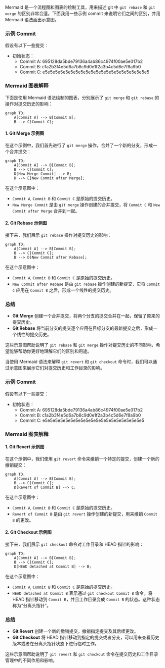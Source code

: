 Mermaid 是一个流程图和图表的绘制工具，用来描述 git 中 `git rebase` 和 `git merge` 的区别非常合适。下面我用一些示例 commit 来说明它们之间的区别，并用 Mermaid 语法画出示意图。

### 示例 Commit

假设有以下一些提交：

- 初始状态：
  - Commit A: 695128da5bde79136a4ab86c4974f00ae5e017b2
  - Commit B: c1a2b3f4e5d6a7b8c9d0e1f2a3b4c5d6e7f8a9b0
  - Commit C: e5e5e5e5e5e5e5e5e5e5e5e5e5e5e5e5e5e5e5e5e5

### Mermaid 图表解释

下面是使用 Mermaid 语法绘制的图表，分别展示了 `git merge` 和 `git rebase` 的操作对提交历史的影响：

```mermaid
graph TD;
    A[Commit A] --> B[Commit B];
    B --> C[Commit C];
```

#### 1. Git Merge 示例图

在这个示例中，我们首先进行了 `git merge` 操作，合并了一个新的分支，形成一个合并提交：

```mermaid
graph TD;
    A[Commit A] --> B[Commit B];
    B --> C[Commit C];
    D[New Merge Commit] --> B;
    D --> E[New Commit after Merge];
```

在这个示意图中：

- `Commit A`, `Commit B` 和 `Commit C` 是原始的提交历史。
- `New Merge Commit` 是由 `git merge` 操作创建的合并提交，将 `Commit C` 和 `New Commit after Merge` 合并到一起。

#### 2. Git Rebase 示例图

接下来，我们展示 `git rebase` 操作对提交历史的影响：

```mermaid
graph TD;
    A[Commit A] --> B[Commit B];
    B --> C[Commit C];
    B --> D[New Commit after Rebase];
```

在这个示意图中：

- `Commit A`, `Commit B` 和 `Commit C` 是原始的提交历史。
- `New Commit after Rebase` 是由 `git rebase` 操作创建的新提交，它将 `Commit C` 应用在 `Commit B` 之后，形成一个线性的提交历史。

### 总结

- **Git Merge** 创建一个合并提交，将两个分支的提交合并在一起，保留了原来的提交历史。
- **Git Rebase** 将当前分支的提交逐个应用在目标分支的最新提交之后，形成一个线性的提交历史。

这些示意图帮助说明了 `git rebase` 和 `git merge` 操作对提交历史的不同影响，希望能够帮助你更好地理解它们的区别和用途。







当使用 Mermaid 语法来解释 `git revert` 和 `git checkout` 命令时，我们可以通过示意图来展示它们对提交历史和工作目录的影响。

### 示例 Commit

假设有以下一些提交：

- 初始状态：
  - Commit A: 695128da5bde79136a4ab86c4974f00ae5e017b2
  - Commit B: c1a2b3f4e5d6a7b8c9d0e1f2a3b4c5d6e7f8a9b0
  - Commit C: e5e5e5e5e5e5e5e5e5e5e5e5e5e5e5e5e5e5e5e5

### Mermaid 图表解释

#### 1. Git Revert 示例图

在这个示例中，我们使用 `git revert` 命令来撤销一个特定的提交，创建一个新的撤销提交：

```mermaid
graph TD;
    A[Commit A] --> B[Commit B];
    B --> C[Commit C];
    D[Revert of Commit B] --> C;
```

在这个示意图中：

- `Commit A`, `Commit B` 和 `Commit C` 是原始的提交历史。
- `Revert of Commit B` 是由 `git revert` 操作创建的新提交，用来撤销 `Commit B` 的更改。

#### 2. Git Checkout 示例图

接下来，我们展示 `git checkout` 命令对工作目录和 HEAD 指针的影响：

```mermaid
graph TD;
    A[Commit A] --> B[Commit B];
    B --> C[Commit C];
    D[HEAD detached at Commit B] --> B;
```

在这个示意图中：

- `Commit A`, `Commit B` 和 `Commit C` 是原始的提交历史。
- `HEAD detached at Commit B` 表示通过 `git checkout Commit B` 命令，将 HEAD 指针移动到 `Commit B`，并且工作目录变成 `Commit B` 的状态。这种状态称为“分离头指针”。

### 总结

- **Git Revert** 创建一个新的撤销提交，撤销指定提交及其后续更改。
- **Git Checkout** 将 HEAD 指针移动到指定的提交或者分支，可以用来查看历史版本或者在分离头指针状态下进行临时工作。

这些示意图帮助说明了 `git revert` 和 `git checkout` 命令在提交历史和工作目录管理中的不同作用和影响。